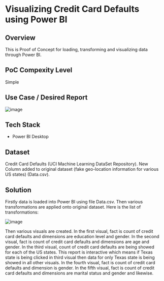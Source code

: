 # Visualizing Credit Card Defaults using Power BI

## Overview 

This is Proof of Concept for loading, transforming and visualizing data through Power BI.

## PoC Compexity Level

Simple

## Use Case / Desired Report

![image](https://github.com/user-attachments/assets/2b15d145-a7ff-46fc-9ced-457cdeb90bd6)


## Tech Stack

- Power BI Desktop

## Dataset

Credit Card Defaults (UCI Machine Learning DataSet Repository). New Column added to original dataset (fake geo-location information for various US states) (Data.csv).

## Solution

Firstly data is loaded into Power BI using file Data.csv. Then various transformations are applied onto original dataset. Here is the list of transformations:

![image](https://github.com/user-attachments/assets/7488ee0b-b822-41e9-91d0-0b241d49b2f1)

Then various visuals are created. In the first visual, fact is count of credit card defaults and dimensions are education level and gender. In the second visual, fact is count of credit card defaults and dimensions are age and gender. In the third visual, count of credit card defaults are being showed for each of the US states. This report is interactive which means if Texas state is being clicked in third visual then data for only Texas state is being showed in all other visuals. In the fourth visual, fact is count of credit card defaults and dimension is gender. In the fifth visual, fact is count of credit card defaults and dimensions are marital status and gender and likewise.



